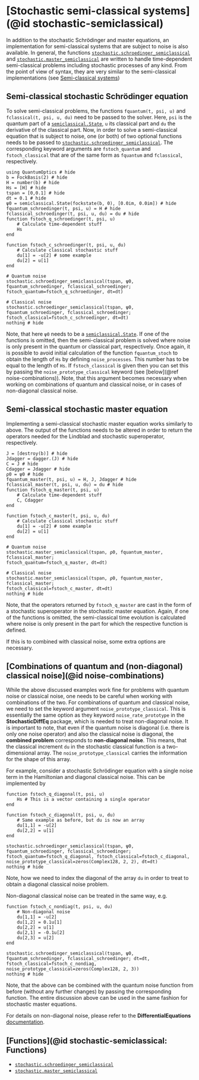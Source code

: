 # [Stochastic semi-classical systems](@id stochastic-semiclassical)

In addition to the stochastic Schrödinger and master equations, an implementation for semi-classical systems that are subject to noise is also available. In general, the functions [`stochastic.schroedinger_semiclassical`](@ref) and [`stochastic.master_semiclassical`](@ref) are written to handle time-dependent semi-classical problems including stochastic processes of any kind. From the point of view of syntax, they are very similar to the semi-classical implementations (see [Semi-classical systems](@ref))

## Semi-classical stochastic Schrödinger equation

To solve semi-classical problems, the functions `fquantum(t, psi, u)` and `fclassical(t, psi, u, du)` need to be passed to the solver. Here, `psi` is the quantum part of a [`semiclassical.State`](@ref), `u` its classical part and `du` the derivative of the classical part. Now, in order to solve a semi-classical equation that is subject to noise, one (or both) of two optional functions needs to be passed to [`stochastic.schroedinger_semiclassical`](@ref). The corresponding keyword arguments are `fstoch_quantum` and `fstoch_classical` that are of the same form as `fquantum` and `fclassical`, respectively.

```@example stochastic-semiclassical
using QuantumOptics # hide
b = FockBasis(2) # hide
H = number(b) # hide
Hs = [H] # hide
tspan = [0,0.1] # hide
dt = 0.1 # hide
ψ0 = semiclassical.State(fockstate(b, 0), [0.0im, 0.0im]) # hide
fquantum_schroedinger(t, psi, u) = H # hide
fclassical_schroedinger(t, psi, u, du) = du # hide
function fstoch_q_schroedinger(t, psi, u)
    # Calculate time-dependent stuff
    Hs
end

function fstoch_c_schroedinger(t, psi, u, du)
    # Calculate classical stochastic stuff
    du[1] = -u[2] # some example
    du[2] = u[1]
end

# Quantum noise
stochastic.schroedinger_semiclassical(tspan, ψ0, fquantum_schroedinger, fclassical_schroedinger;
fstoch_quantum=fstoch_q_schroedinger, dt=dt)

# Classical noise
stochastic.schroedinger_semiclassical(tspan, ψ0, fquantum_schroedinger, fclassical_schroedinger;
fstoch_classical=fstoch_c_schroedinger, dt=dt)
nothing # hide
```

Note, that here `ψ0` needs to be a [`semiclassical.State`](@ref). If one of the functions is omitted, then the semi-classical problem is solved where noise is only present in the quantum or classical part, respectively. Once again, it is possible to avoid initial calculation of the function `fquantum_stoch` to obtain the length of `Hs` by defining `noise_processes`. This number has to be equal to the length of `Hs`. If `fstoch_classical` is given then you can set this by passing the `noise_prototype_classical` keyword (see [below](@ref noise-combinations)). Note, that this argument becomes necessary when working on combinations of quantum and classical noise, or in cases of non-diagonal classical noise.

## Semi-classical stochastic master equation

Implementing a semi-classical stochastic master equation works similarly to above. The output of the functions needs to be altered in order to return the operators needed for the Lindblad and stochastic superoperator, respectively.

```@example stochastic-semiclassical
J = [destroy(b)] # hide
Jdagger = dagger.(J) # hide
C = J # hide
Cdagger = Jdagger # hide
ρ0 = ψ0 # hide
fquantum_master(t, psi, u) = H, J, Jdagger # hide
fclassical_master(t, psi, u, du) = du # hide
function fstoch_q_master(t, psi, u)
    # Calculate time-dependent stuff
    C, Cdagger
end

function fstoch_c_master(t, psi, u, du)
    # Calculate classical stochastic stuff
    du[1] = -u[2] # some example
    du[2] = u[1]
end

# Quantum noise
stochastic.master_semiclassical(tspan, ρ0, fquantum_master, fclassical_master;
fstoch_quantum=fstoch_q_master, dt=dt)

# Classical noise
stochastic.master_semiclassical(tspan, ρ0, fquantum_master, fclassical_master;
fstoch_classical=fstoch_c_master, dt=dt)
nothing # hide
```

Note, that the operators returned by `fstoch_q_master` are cast in the form of a stochastic superoperator in the stochastic master equation. Again, if one of the functions is omitted, the semi-classical time evolution is calculated where noise is only present in the part for which the respective function is defined.

If this is to combined with classical noise, some extra options are necessary.

## [Combinations of quantum and (non-diagonal) classical noise](@id noise-combinations)

While the above discussed examples work fine for problems with quantum noise or classical noise, one needs to be careful when working with combinations of the two. For combinations of quantum and classical noise, we need to set the keyword argument `noise_prototype_classical`. This is essentially the same option as they keyword `noise_rate_prototype` in the **StochasticDiffEq** package, which is needed to treat non-diagonal noise. It is important to note, that even if the quantum noise is diagonal (i.e. there is only one noise operator) and also the classical noise is diagonal, the **combined problem** corresponds to **non-diagonal noise**. This means, that the classical increment `du` in the stochastic classical function is a two-dimensional array. The `noise_prototype_classical` carries the information for the shape of this array.

For example, consider a stochastic Schrödinger equation with a single noise term in the Hamiltonian and diagonal classical noise. This can be implemented by

```@example stochastic-semiclassical
function fstoch_q_diagonal(t, psi, u)
    Hs # This is a vector containing a single operator
end

function fstoch_c_diagonal(t, psi, u, du)
    # Same example as before, but du is now an array
    du[1,1] = -u[2]
    du[2,2] = u[1]
end

stochastic.schroedinger_semiclassical(tspan, ψ0, fquantum_schroedinger, fclassical_schroedinger;
fstoch_quantum=fstoch_q_diagonal, fstoch_classical=fstoch_c_diagonal,
noise_prototype_classical=zeros(Complex128, 2, 2), dt=dt)
nothing # hide
```

Note, how we need to index the diagonal of the array `du` in order to treat to obtain a diagonal classical noise problem.

Non-diagonal classical noise can be treated in the same way, e.g.

```@example stochastic-semiclassical
function fstoch_c_nondiag(t, psi, u, du)
    # Non-diagonal noise
    du[1,1] = -u[2]
    du[1,2] = 0.1u[1]
    du[2,2] = u[1]
    du[2,1] = -0.1u[2]
    du[2,3] = u[2]
end

stochastic.schroedinger_semiclassical(tspan, ψ0, fquantum_schroedinger, fclassical_schroedinger; dt=dt,
fstoch_classical=fstoch_c_nondiag, noise_prototype_classical=zeros(Complex128, 2, 3))
nothing # hide
```

Note, that the above can be combined with the quantum noise function from before (without any further changes) by passing the corresponding function. The entire discussion above can be used in the same fashion for stochastic master equations.

For details on non-diagonal noise, please refer to the **DifferentialEquations** [documentation](http://docs.juliadiffeq.org/stable/).


## [Functions](@id stochastic-semiclassical: Functions)

* [`stochastic.schroedinger_semiclassical`](@ref)
* [`stochastic.master_semiclassical`](@ref)
